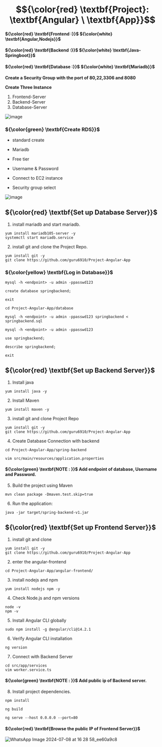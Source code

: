 # $${\color{red} \textbf{Project}: \textbf{Angular} \ \textbf{App}}$$

#### ${\color{red} \textbf{Frontend :}}$  ${\color{white} \textbf{Angular,Nodejs}}$
#### ${\color{red} \textbf{Backend :}}$  ${\color{white} \textbf{Java-Springboot}}$
#### ${\color{red} \textbf{Database :}}$  ${\color{white} \textbf{Mariadb}}$




**Create a Security Group with the port of 80,22,3306 and 8080**

**Create Three Instance**

1. Frontend-Server
2. Backend-Server
3. Database-Server
   
![image](https://github.com/guru6910/Project-Angular-App/assets/169146749/f8d1ab54-37c3-4874-b95e-bd48aae68905)


### ${\color{green} \textbf{Create RDS}}$
- standard create

- Mariadb

- Free tier

- Username & Password

- Connect to EC2 instance

- Security group select 

![image](https://github.com/guru6910/Project-Angular-App/assets/169146749/f6c1561b-6d2d-45a0-beed-223e6a5cedcb)



## ${\color{red} \textbf{Set up Database Server}}$

1. install mariadb and start mariadb.
````
yum install mariadb105-server -y
systemctl start mariadb.service
````
2. install git and clone the Project Repo.
````
yum install git -y
git clone https://github.com/guru6910/Project-Angular-App
````
### ${\color{yellow} \textbf{Log in Database}}$

````
mysql -h <endpoint> -u admin -ppasswd123
````
````
create database springbackend;
````
````
exit
````
````
cd Project-Angular-App/database
````
````
mysql -h <endpoint> -u admin -ppasswd123 springbackend < springbackend.sql
````
````
mysql -h <endpoint> -u admin -ppasswd123
````
````
use springbackend;
````
````
describe springbackend;
````
````
exit
````

## ${\color{red} \textbf{Set up Backend Server}}$

1. Install java 
````
yum install java -y
````
2. Install Maven 
````
yum install maven -y
````
3. install git and clone Project Repo
````
yum install git -y
git clone https://github.com/guru6910/Project-Angular-App
````
4. Create Database Connection with backend
````
cd Project-Angular-App/spring-backend
````
````
vim src/main/resources/application.properties
````
#### ${\color{green} \textbf{NOTE : }}$ Add endpoint of database, Username and Password.


5. Build the project using Maven
````
mvn clean package -Dmaven.test.skip=true
````
6. Run the application:
````
java -jar target/spring-backend-v1.jar
````

## ${\color{red} \textbf{Set up Frontend Server}}$

1. install git and clone
````
yum install git -y
git clone https://github.com/guru6910/Project-Angular-App
````
2. enter the angular-frontend
````
cd Project-Angular-App/angular-frontend/
````
3. install nodejs and npm
````
yum install nodejs npm -y
````
4. Check Node.js and npm versions
````
node -v
npm -v
````
5. Install Angular CLI globally
````
sudo npm install -g @angular/cli@14.2.1
````
6. Verify Angular CLI installation
````
ng version
````
7. Connect with Backend Server  
````
cd src/app/services
vim worker.service.ts
````
#### ${\color{green} \textbf{NOTE : }}$ Add public ip of Backend server.

8. Install project dependencies.
````
npm install
````
````
ng build
````
````
ng serve --host 0.0.0.0 --port=80
````
#### ${\color{red} \textbf{Browse the public IP of Frontend Server}}$

![WhatsApp Image 2024-07-08 at 16 28 58_ee60a9c8](https://github.com/guru6910/Project-Angular-App/assets/169146749/73a8183c-ae52-4e36-98a8-a9caa6c6f794)
